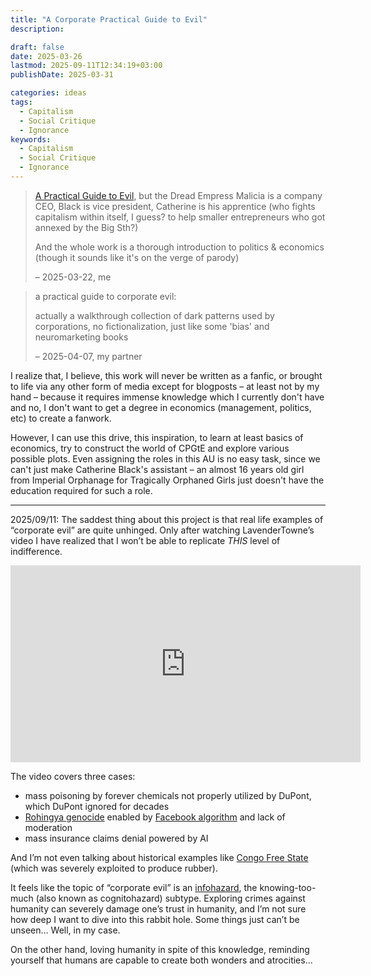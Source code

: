 ```yaml
---
title: "A Corporate Practical Guide to Evil"
description: 

draft: false
date: 2025-03-26
lastmod: 2025-09-11T12:34:19+03:00
publishDate: 2025-03-31

categories: ideas
tags:
  - Capitalism
  - Social Critique
  - Ignorance
keywords:
  - Capitalism
  - Social Critique
  - Ignorance
---
```

> [A Practical Guide to Evil](https://cuprumbuddy.github.io/cuprum-garden/posts/-a-practical-guide-to-evil-erratic-errata/), but the Dread Empress Malicia is a company CEO, Black is vice president, Catherine is his apprentice (who fights capitalism within itself, I guess? to help smaller entrepreneurs who got annexed by the Big Sth?)
> 
> And the whole work is a thorough introduction to politics & economics (though it sounds like it's on the verge of parody)
> 
> – 2025-03-22, me

> a practical guide to corporate evil:
> 
> actually a walkthrough collection of dark patterns used by corporations, no fictionalization, just like some 'bias' and neuromarketing books
> 
> – 2025-04-07, my partner

I realize that, I believe, this work will never be written as a fanfic, or brought to life via any other form of media except for blogposts – at least not by my hand – because it requires immense knowledge which I currently don't have and no, I don't want to get a degree in economics (management, politics, etc) to create a fanwork.

However, I can use this drive, this inspiration, to learn at least basics of economics, try to construct the world of CPGtE and explore various possible plots. Even assigning the roles in this AU is no easy task, since we can't just make Catherine Black's assistant – an almost 16 years old girl from Imperial Orphanage for Tragically Orphaned Girls just doesn't have the education required for such a role.

---

2025/09/11: The saddest thing about this project is that real life examples of “corporate evil” are quite unhinged. Only after watching LavenderTowne’s video I have realized that I won’t be able to replicate *THIS* level of indifference.

<iframe width="560" height="315" src="https://www.youtube.com/embed/E6FSQ_ijclo?si=-zXVbRDlxxHJrbla" title="YouTube video player" frameborder="0" allow="accelerometer; autoplay; clipboard-write; encrypted-media; gyroscope; picture-in-picture; web-share" referrerpolicy="strict-origin-when-cross-origin" allowfullscreen></iframe>

The video covers three cases:
- mass poisoning by forever chemicals not properly utilized by DuPont, which DuPont ignored for decades
- [Rohingya genocide](https://en.wikipedia.org/wiki/Rohingya_genocide) enabled by [Facebook algorithm](https://en.wikipedia.org/wiki/Rohingya_genocide#Facebook_content_management_controversy) and lack of moderation
- mass insurance claims denial powered by AI

And I’m not even talking about historical examples like [Congo Free State](https://en.wikipedia.org/wiki/Congo_Free_State) (which was severely exploited to produce rubber).

It feels like the topic of “corporate evil” is an [infohazard](https://en.wikipedia.org/wiki/Information_hazard), the knowing-too-much (also known as cognitohazard) subtype. Exploring crimes against humanity can severely damage one’s trust in humanity, and I’m not sure how deep I want to dive into this rabbit hole. Some things just can’t be unseen… Well, in my case.

On the other hand, loving humanity in spite of this knowledge, reminding yourself that humans are capable to create both wonders and atrocities… 
